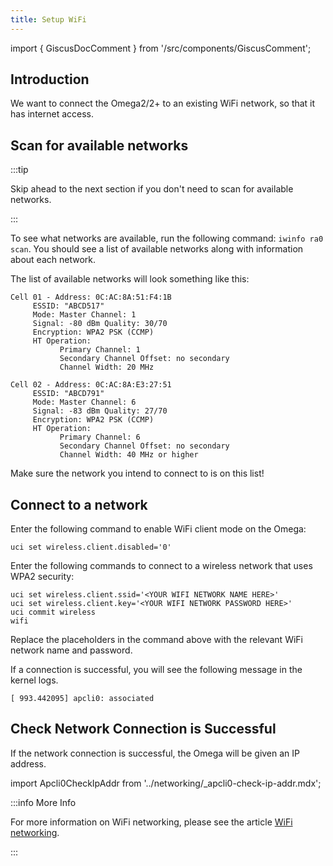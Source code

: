 ```yaml
---
title: Setup WiFi
---
```


import { GiscusDocComment } from '/src/components/GiscusComment';

## Introduction

We want to connect the Omega2/2+ to an existing WiFi network, so that it has internet access.

## Scan for available networks

:::tip

Skip ahead to the next section if you don't need to scan for available networks.

:::

To see what networks are available, run the following command: `iwinfo ra0 scan`. You should see a list of available networks along with information about each network.

The list of available networks will look something like this:

```shell
Cell 01 - Address: 0C:AC:8A:51:F4:1B 
     ESSID: "ABCD517" 
     Mode: Master Channel: 1 
     Signal: -80 dBm Quality: 30/70 
     Encryption: WPA2 PSK (CCMP) 
     HT Operation: 
           Primary Channel: 1 
           Secondary Channel Offset: no secondary 
           Channel Width: 20 MHz 

Cell 02 - Address: 0C:AC:8A:E3:27:51 
     ESSID: "ABCD791" 
     Mode: Master Channel: 6 
     Signal: -83 dBm Quality: 27/70 
     Encryption: WPA2 PSK (CCMP) 
     HT Operation: 
           Primary Channel: 6 
           Secondary Channel Offset: no secondary 
           Channel Width: 40 MHz or higher
```

Make sure the network you intend to connect to is on this list!

## Connect to a network

Enter the following command to enable WiFi client mode on the Omega:

```shell
uci set wireless.client.disabled='0'
```

Enter the following commands to connect to a wireless network that uses WPA2 security:

```shell
uci set wireless.client.ssid='<YOUR WIFI NETWORK NAME HERE>'
uci set wireless.client.key='<YOUR WIFI NETWORK PASSWORD HERE>'
uci commit wireless
wifi
```

Replace the placeholders in the command above with the relevant WiFi network name and password.

If a connection is successful, you will see the following message in the kernel logs.

```shell
[ 993.442095] apcli0: associated
```

## Check Network Connection is Successful

If the network connection is successful, the Omega will be given an IP address.

import Apcli0CheckIpAddr from '../networking/_apcli0-check-ip-addr.mdx';

<Apcli0CheckIpAddr/>

:::info More Info

For more information on WiFi networking, please see the article [WiFi networking](/networking/wifi).

:::

<GiscusDocComment />
